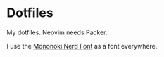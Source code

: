 # Dotfiles

My dotfiles. Neovim needs Packer.

I use the [Mononoki Nerd Font](https://github.com/ryanoasis/nerd-fonts/releases/download/v3.0.2/Mononoki.zip) as a font everywhere.
